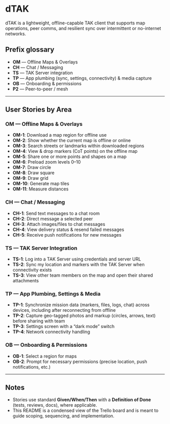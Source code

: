 # dTAK

dTAK is a lightweight, offline-capable TAK client that supports map operations, peer comms, and resilient sync over intermittent or no-internet networks.

## Prefix glossary
- **OM** — Offline Maps & Overlays  
- **CH** — Chat / Messaging  
- **TS** — TAK Server integration  
- **TP** — App plumbing (sync, settings, connectivity) & media capture  
- **OB** — Onboarding & permissions  
- **P2** — Peer-to-peer / mesh

---

## User Stories by Area

### OM — Offline Maps & Overlays
- **OM-1**: Download a map region for offline use  
- **OM-2**: Show whether the current map is offline or online  
- **OM-3**: Search streets or landmarks within downloaded regions  
- **OM-4**: View & drop markers (CoT points) on the offline map  
- **OM-5**: Share one or more points and shapes on a map  
- **OM-6**: Preload zoom levels 0–10  
- **OM-7**: Draw circle  
- **OM-8**: Draw square  
- **OM-9**: Draw grid  
- **OM-10**: Generate map tiles  
- **OM-11**: Measure distances

### CH — Chat / Messaging
- **CH-1**: Send text messages to a chat room  
- **CH-2**: Direct message a selected peer  
- **CH-3**: Attach images/files to chat messages  
- **CH-4**: View delivery status & resend failed messages  
- **CH-5**: Receive push notifications for new messages

### TS — TAK Server Integration
- **TS-1**: Log into a TAK Server using credentials and server URL  
- **TS-2**: Sync my location and markers with the TAK Server when connectivity exists  
- **TS-3**: View other team members on the map and open their shared attachments

### TP — App Plumbing, Settings & Media
- **TP-1**: Synchronize mission data (markers, files, logs, chat) across devices, including after reconnecting from offline  
- **TP-2**: Capture geo-tagged photos and markup (circles, arrows, text) before sharing with team  
- **TP-3**: Settings screen with a “dark mode” switch  
- **TP-4**: Network connectivity handling

### OB — Onboarding & Permissions
- **OB-1**: Select a region for maps  
- **OB-2**: Prompt for necessary permissions (precise location, push notifications, etc.)

---

## Notes
- Stories use standard **Given/When/Then** with a **Definition of Done** (tests, reviews, docs), where applicable.
- This README is a condensed view of the Trello board and is meant to guide scoping, sequencing, and implementation.
